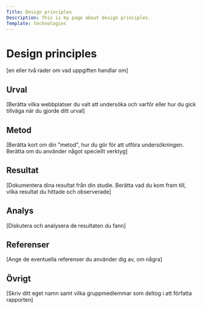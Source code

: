 ```yaml
---
Title: Design principles
Description: This is my page about design principles.
Template: technologies
---
```


Design principles
=======================

[en eller två rader om vad uppgiften handlar om]

Urval
-----------------------

[Berätta vilka webbplatser du valt att undersöka och varför eller hur du gick tillväga när du gjorde ditt urval]

Metod
-----------------------

[Berätta kort om din "metod", hur du gör för att utföra undersökningen. Berätta om du använder något speciellt verktyg]

Resultat
-----------------------

[Dokumentera dina resultat från din studie. Berätta vad du kom fram till, vilka resultat du hittade och observerade]

Analys
-----------------------

[Diskutera och analysera de resultaten du fann]

Referenser
-----------------------

[Ange de eventuella referenser du använder dig av, om några]

Övrigt
-----------------------

[Skriv ditt eget namn samt vilka gruppmedlemmar som deltog i att författa rapporten]